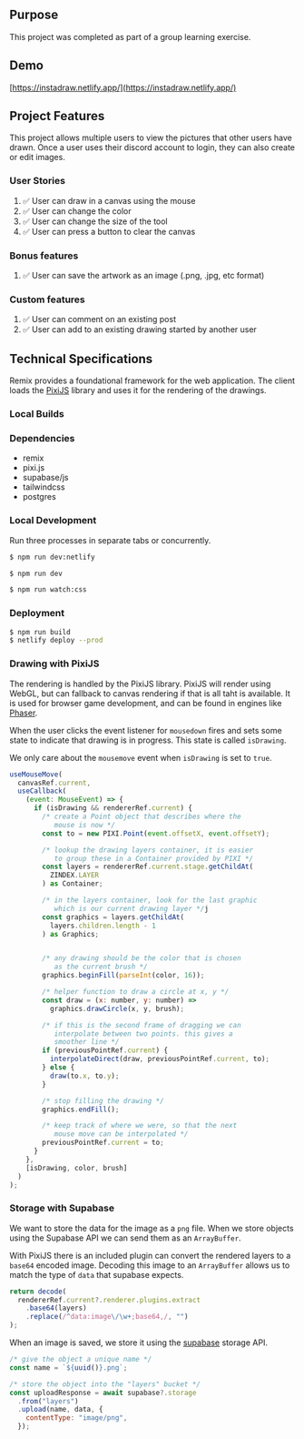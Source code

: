## Purpose

This project was completed as part of a group learning exercise.

## Demo

[https://instadraw.netlify.app/](https://instadraw.netlify.app/)

## Project Features

This project allows multiple users to view the pictures that other users have drawn. Once a user uses their discord account to login, they can also create or edit images.

### User Stories

1. ✅ User can draw in a canvas using the mouse
2. ✅ User can change the color
3. ✅ User can change the size of the tool
4. ✅ User can press a button to clear the canvas

### Bonus features

1. ✅ User can save the artwork as an image (.png, .jpg, etc format)

### Custom features

1. ✅ User can comment on an existing post
2. ✅ User can add to an existing drawing started by another user

## Technical Specifications

Remix provides a foundational framework for the web application. The client loads the [PixiJS](https://pixijs.com/) library and uses it for the rendering of the drawings.

### Local Builds

### Dependencies

- remix
- pixi.js
- supabase/js
- tailwindcss
- postgres

### Local Development

Run three processes in separate tabs or concurrently.

```sh
$ npm run dev:netlify
```

```sh
$ npm run dev
```

```sh
$ npm run watch:css
```

### Deployment

```sh
$ npm run build
$ netlify deploy --prod
```

### Drawing with PixiJS

The rendering is handled by the PixiJS library. PixiJS will render using WebGL, but can fallback to canvas rendering if that is all taht is available. It is used for browser game development, and can be found in engines like [Phaser](https://phaser.io/).

When the user clicks the event listener for `mousedown` fires and sets some state to indicate that drawing is in progress. This state is called `isDrawing`.

We only care about the `mousemove` event when `isDrawing` is set to `true`.

```javascript
useMouseMove(
  canvasRef.current,
  useCallback(
    (event: MouseEvent) => {
      if (isDrawing && rendererRef.current) {
        /* create a Point object that describes where the
           mouse is now */
        const to = new PIXI.Point(event.offsetX, event.offsetY);

        /* lookup the drawing layers container, it is easier
           to group these in a Container provided by PIXI */
        const layers = rendererRef.current.stage.getChildAt(
          ZINDEX.LAYER
        ) as Container;

        /* in the layers container, look for the last graphic
           which is our current drawing layer */j
        const graphics = layers.getChildAt(
          layers.children.length - 1
        ) as Graphics;


        /* any drawing should be the color that is chosen
           as the current brush */
        graphics.beginFill(parseInt(color, 16));

        /* helper function to draw a circle at x, y */
        const draw = (x: number, y: number) =>
          graphics.drawCircle(x, y, brush);

        /* if this is the second frame of dragging we can
           interpolate between two points. this gives a
           smoother line */
        if (previousPointRef.current) {
          interpolateDirect(draw, previousPointRef.current, to);
        } else {
          draw(to.x, to.y);
        }

        /* stop filling the drawing */
        graphics.endFill();

        /* keep track of where we were, so that the next
           mouse move can be interpolated */
        previousPointRef.current = to;
      }
    },
    [isDrawing, color, brush]
  )
);
```

### Storage with Supabase

We want to store the data for the image as a `png` file. When we store objects using the Supabase API we can send them as an `ArrayBuffer`.

With PixiJS there is an included plugin can convert the rendered layers to a `base64` encoded image. Decoding this image to an `ArrayBuffer` allows us to match the type of `data` that supabase expects.

```javascript
return decode(
  rendererRef.current?.renderer.plugins.extract
    .base64(layers)
    .replace(/^data:image\/\w+;base64,/, "")
);
```

When an image is saved, we store it using the [supabase](https://supabase.io) storage API.

```javascript
/* give the object a unique name */
const name = `${uuid()}.png`;

/* store the object into the "layers" bucket */
const uploadResponse = await supabase?.storage
  .from("layers")
  .upload(name, data, {
    contentType: "image/png",
  });
```
